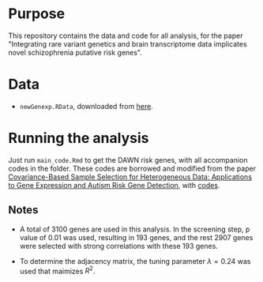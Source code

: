 # Purpose 
This repository contains the data and code for all analysis, for the paper "Integrating rare variant genetics and brain transcriptome data implicates novel schizophrenia putative risk genes".

# Data 

* `newGenexp.RData`, downloaded from [here](https://github.com/linnykos/covarianceSelection/blob/master/newGenexp.RData).


# Running the analysis

Just run `main_code.Rmd` to get the DAWN risk genes, with all accompanion codes in the folder. These codes are borrowed and modified from the paper [Covariance-Based Sample Selection for Heterogeneous Data: Applications to Gene Expression and Autism Risk Gene Detection](https://www.tandfonline.com/doi/full/10.1080/01621459.2020.1738234), with [codes](https://github.com/linnykos/covarianceSelection/tree/master).  
 
## Notes 

* A total of 3100 genes are used in this analysis. In the screening step, p value of 0.01 was used, resulting in 193 genes, and the rest 2907 genes were selected with strong correlations with these 193 genes.

* To determine the adjacency matrix, the tuning parameter $\lambda=0.24$ was used that maimizes $R^2$. 
